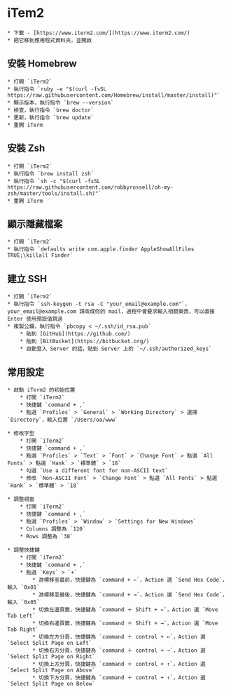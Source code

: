 # iTem2
	* 下載 - [https://www.iterm2.com/](https://www.iterm2.com/)
	* 把它移到應用程式資料夾，並開啟

## 安裝 Homebrew
	* 打開 `iTerm2`
	* 執行指令 `ruby -e "$(curl -fsSL https://raw.githubusercontent.com/Homebrew/install/master/install)"`
	* 顯示版本，執行指令 `brew --version`
	* 檢查，執行指令 `brew doctor`
	* 更新，執行指令 `brew update`
	* 重開 iTerm

## 安裝 Zsh
	* 打開 `iTerm2`
	* 執行指令 `brew install zsh`
	* 執行指令 `sh -c "$(curl -fsSL https://raw.githubusercontent.com/robbyrussell/oh-my-zsh/master/tools/install.sh)"`
	* 重開 iTerm

## 顯示隱藏檔案
	* 打開 `iTerm2`
	* 執行指令 `defaults write com.apple.finder AppleShowAllFiles TRUE;\killall Finder`

## 建立 SSH
	* 打開 `iTerm2`
	* 執行指令 `ssh-keygen -t rsa -C "your_email@example.com"`，your_email@example.com 請改成你的 mail，過程中會要求輸入相關東西，可以直接 Enter 使用預設值跳過
	* 複製公鑰，執行指令 `pbcopy < ~/.ssh/id_rsa.pub`
		* 貼到 [GitHub](https://github.com/)
		* 貼到 [BitBucket](https://bitbucket.org/)
		* 自動登入 Server 的話，貼到 Server 上的 `~/.ssh/authorized_keys`

## 常用設定
	* 啟動 iTerm2 的初始位置
		* 打開 `iTerm2`
		* 快捷鍵 `command + ,`
		* 點選 `Profiles` > `General` > `Working Directory` > 選擇 `Directory`，輸入位置 `/Users/oa/www`
	
	* 修改字型
		* 打開 `iTerm2`
		* 快捷鍵 `command + ,`
		* 點選 `Profiles` > `Text` > `Font` > `Change Font` > 點選 `All Fonts` > 點選 `Hank` > `標準體` > `18`
		* 勾選 `Use a different font for non-ASCII text`
		* 修改 `Non-ASCII Font` > `Change Font` > 點選 `All Fonts` > 點選 `Hank` > `標準體` > `18`
	
	* 調整視窗
		* 打開 `iTerm2`
		* 快捷鍵 `command + ,`
		* 點選 `Profiles` > `Window` > `Settings for New Windows`
		* Columns 調整為 `120`
		* Rows 調整為 `38`
	
	* 調整快捷鍵
		* 打開 `iTerm2`
		* 快捷鍵 `command + ,`
		* 點選 `Keys` > `+`
			* 游標移至最前，快捷鍵為 `command + ←`，Action 選 `Send Hex Code`，輸入 `0x01`
			* 游標移至最後，快捷鍵為 `command + →`，Action 選 `Send Hex Code`，輸入 `0x05`
			* 切換左邊頁籤，快捷鍵為 `command ＋ Shift + ←`，Action 選 `Move Tab Left`
			* 切換右邊頁籤，快捷鍵為 `command ＋ Shift + →`，Action 選 `Move Tab Right`
			* 切換左方分頁，快捷鍵為 `command ＋ control + ←`，Action 選 `Select Split Page on Left`
			* 切換右方分頁，快捷鍵為 `command ＋ control + →`，Action 選 `Select Split Page on Right`
			* 切換上方分頁，快捷鍵為 `command ＋ control + ↑`，Action 選 `Select Split Page on Above`
			* 切換下方分頁，快捷鍵為 `command ＋ control + ↑`，Action 選 `Select Split Page on Below`

